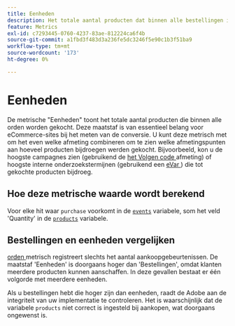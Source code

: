 ```yaml
---
title: Eenheden
description: Het totale aantal producten dat binnen alle bestellingen is aangeschaft.
feature: Metrics
exl-id: c7293445-0760-4237-83ae-812224ca6f4b
source-git-commit: a1fbd3f483d3a236fe5dc3246f5e90c1b3f51ba9
workflow-type: tm+mt
source-wordcount: '173'
ht-degree: 0%

---
```


# Eenheden

De metrische &quot;Eenheden&quot; [ ](overview.md) toont het totale aantal producten die binnen alle orden worden gekocht. Deze maatstaf is van essentieel belang voor eCommerce-sites bij het meten van de conversie. U kunt deze metrisch met om het even welke afmeting combineren om te zien welke afmetingspunten aan hoeveel producten bijdroegen werden gekocht. Bijvoorbeeld, kon u de hoogste campagnes zien (gebruikend de [ het Volgen code ](../dimensions/tracking-code.md) afmeting) of hoogste interne onderzoekstermijnen (gebruikend een [ eVar ](../dimensions/evar.md)) die tot gekochte producten bijdroeg.

## Hoe deze metrische waarde wordt berekend

Voor elke hit waar `purchase` voorkomt in de [`events`](/help/implement/vars/page-vars/events/events-overview.md) variabele, som het veld &#39;Quantity&#39; in de [`products`](/help/implement/vars/page-vars/products.md) variabele.

## Bestellingen en eenheden vergelijken

[ orden ](orders.md) metrisch registreert slechts het aantal aankoopgebeurtenissen. De maatstaf &#39;Eenheden&#39; is doorgaans hoger dan &#39;Bestellingen&#39;, omdat klanten meerdere producten kunnen aanschaffen. In deze gevallen bestaat er één volgorde met meerdere eenheden.

Als u bestellingen hebt die hoger zijn dan eenheden, raadt de Adobe aan de integriteit van uw implementatie te controleren. Het is waarschijnlijk dat de variabele `products` niet correct is ingesteld bij aankopen, wat doorgaans ongewenst is.
